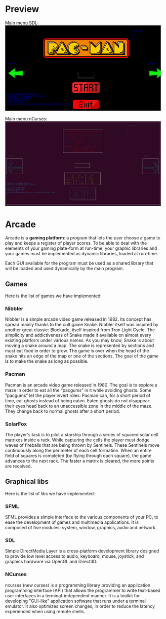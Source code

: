 # Preview

Main menu SDL:
![menu1](./ressources/sdl.png)

Main menu nCurses:
![menu2](./ressources/ncurses.png)

# Arcade

Arcade is a **gaming platform**: a program that lets the user choose a game to play and keeps a register of player scores.
To be able to deal with the elements of your gaming plate-form at run-time, your graphic libraries and your games
must be implemented as dynamic libraries, loaded at run-time.

Each GUI available for the program must be used as a shared
library that will be loaded and used dynamically by the main
program.

## Games

Here is the list of games we have implemented:

### Nibbler

Nibbler is a simple arcade video game released in 1982.
Its concept has spread mainly thanks to the cult game Snake.
Nibbler itself was inspired by another great classic: Blockade, itself inspired from Tron Light Cycle.
The simplicity and addictiveness of Snake made it available on almost every existing platform under various
names.
As you may know, Snake is about moving a snake around a map.
The snake is represented by sections and must eat food in order to grow.
The game is over when the head of the snake hits an edge of the map or one of the sections.
The goal of the game is to make the snake as long as possible.

### Pacman

Pacman is an arcade video game released in 1980.
The goal is to explore a maze in order to eat all the “pacgums” in it while avoiding ghosts.
Some “pacgums” let the player invert roles: Pacman can, for a short period of time, eat ghosts instead of
being eaten.
Eaten ghosts do not disappear: their eyes head back to an unaccessible zone in the middle of the maze.
They change back to normal ghosts after a short period.

### SolarFox

The player's task is to pilot a starship through a series of squared solar cell matrixes inside a rack.
While capturing the cells the player must dodge waves of fireballs that are being thrown by Sentinels.
These Sentinels move continuously along the perimeter of each cell formation.
When an entire field of squares is completed (by flying through each square), the game advances to the next rack.
The faster a matrix is cleared, the more points are received.

## Graphical libs

Here is the list of libs we have implemented:

### SFML

SFML provides a simple interface to the various components of your PC, to ease the development of games and multimedia applications. It is composed of five modules: system, window, graphics, audio and network.

### SDL

Simple DirectMedia Layer is a cross-platform development library designed to provide low level access to audio, keyboard, mouse, joystick, and graphics hardware via OpenGL and Direct3D.

### NCurses

ncurses (new curses) is a programming library providing an application programming interface (API) that allows the programmer to write text-based user interfaces in a terminal-independent manner. It is a toolkit for developing "GUI-like" application software that runs under a terminal emulator. It also optimizes screen changes, in order to reduce the latency experienced when using remote shells.

